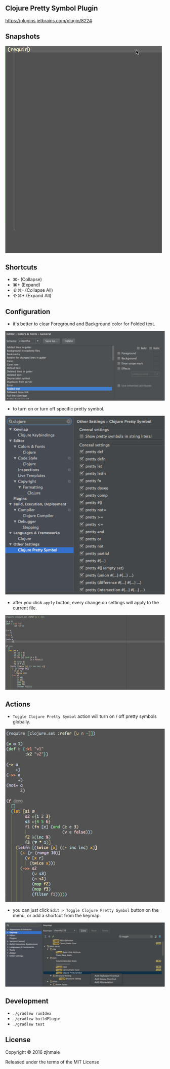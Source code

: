 ## Clojure Pretty Symbol Plugin

https://plugins.jetbrains.com/plugin/8224

## Snapshots

![](./pics/snapshot.gif)

## Shortcuts

* ⌘- (Collapse)
* ⌘+ (Expand)
* ⇧⌘- (Collapse All)
* ⇧⌘+ (Expand All)

## Configuration

* it's better to clear Foreground and Background color for Folded text.

![](./pics/configfold.png)

* to turn on or turn off specific pretty symbol.

![](./pics/settings.png)

* after you click `apply` button, every change on settings will apply to the current file.

![](./pics/apply.gif)

## Actions

* `Toggle Clojure Pretty Symbol` action will turn on / off pretty symbols globally.

![](./pics/toggle.gif)

* you can just click `Edit > Toggle Clojure Pretty Symbol` button on the menu, or add a shortcut from the keymap.

![](./pics/keymap.png)

## Development

* `./gradlew runIdea`
* `./gradlew buildPlugin`
* `./gradlew test`

## License

Copyright © 2016 zjhmale

Released under the terms of the MIT License
